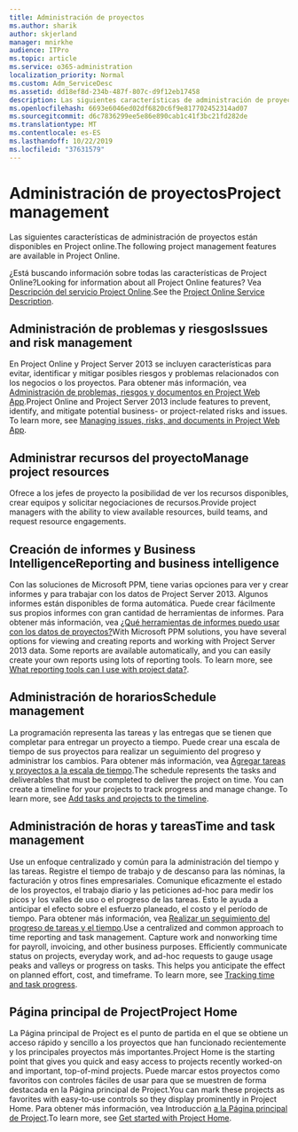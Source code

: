 ```yaml
---
title: Administración de proyectos
ms.author: sharik
author: skjerland
manager: mnirkhe
audience: ITPro
ms.topic: article
ms.service: o365-administration
localization_priority: Normal
ms.custom: Adm_ServiceDesc
ms.assetid: dd18ef8d-234b-487f-807c-d9f12eb17458
description: Las siguientes características de administración de proyectos están disponibles en Project online.
ms.openlocfilehash: 6693e6046ed02df6820c6f9e817702452314ad07
ms.sourcegitcommit: d6c7836299ee5e86e890cab1c41f3bc21fd282de
ms.translationtype: MT
ms.contentlocale: es-ES
ms.lasthandoff: 10/22/2019
ms.locfileid: "37631579"
---
```

# <a name="project-management"></a><span data-ttu-id="aaa90-103">Administración de proyectos</span><span class="sxs-lookup"><span data-stu-id="aaa90-103">Project management</span></span>

<span data-ttu-id="aaa90-104">Las siguientes características de administración de proyectos están disponibles en Project online.</span><span class="sxs-lookup"><span data-stu-id="aaa90-104">The following project management features are available in Project Online.</span></span>
  
<span data-ttu-id="aaa90-105">¿Está buscando información sobre todas las características de Project Online?</span><span class="sxs-lookup"><span data-stu-id="aaa90-105">Looking for information about all Project Online features?</span></span> <span data-ttu-id="aaa90-106">Vea [Descripción del servicio Project Online](project-online-service-description.md).</span><span class="sxs-lookup"><span data-stu-id="aaa90-106">See the [Project Online Service Description](project-online-service-description.md).</span></span>
  
## <a name="issues-and-risk-management"></a><span data-ttu-id="aaa90-107">Administración de problemas y riesgos</span><span class="sxs-lookup"><span data-stu-id="aaa90-107">Issues and risk management</span></span>

<span data-ttu-id="aaa90-p102">En Project Online y Project Server 2013 se incluyen características para evitar, identificar y mitigar posibles riesgos y problemas relacionados con los negocios o los proyectos. Para obtener más información, vea [Administración de problemas, riesgos y documentos en Project Web App](https://go.microsoft.com/fwlink/?LinkId=402634).</span><span class="sxs-lookup"><span data-stu-id="aaa90-p102">Project Online and Project Server 2013 include features to prevent, identify, and mitigate potential business- or project-related risks and issues. To learn more, see [Managing issues, risks, and documents in Project Web App](https://go.microsoft.com/fwlink/?LinkId=402634).</span></span>
  
## <a name="manage-project-resources"></a><span data-ttu-id="aaa90-110">Administrar recursos del proyecto</span><span class="sxs-lookup"><span data-stu-id="aaa90-110">Manage project resources</span></span>

<span data-ttu-id="aaa90-111">Ofrece a los jefes de proyecto la posibilidad de ver los recursos disponibles, crear equipos y solicitar negociaciones de recursos.</span><span class="sxs-lookup"><span data-stu-id="aaa90-111">Provide project managers with the ability to view available resources, build teams, and request resource engagements.</span></span>
  
## <a name="reporting-and-business-intelligence"></a><span data-ttu-id="aaa90-112">Creación de informes y Business Intelligence</span><span class="sxs-lookup"><span data-stu-id="aaa90-112">Reporting and business intelligence</span></span>

<span data-ttu-id="aaa90-p103">Con las soluciones de Microsoft PPM, tiene varias opciones para ver y crear informes y para trabajar con los datos de Project Server 2013. Algunos informes están disponibles de forma automática. Puede crear fácilmente sus propios informes con gran cantidad de herramientas de informes. Para obtener más información, vea [¿Qué herramientas de informes puedo usar con los datos de proyectos?](https://go.microsoft.com/fwlink/?LinkId=402642)</span><span class="sxs-lookup"><span data-stu-id="aaa90-p103">With Microsoft PPM solutions, you have several options for viewing and creating reports and working with Project Server 2013 data. Some reports are available automatically, and you can easily create your own reports using lots of reporting tools. To learn more, see [What reporting tools can I use with project data?](https://go.microsoft.com/fwlink/?LinkId=402642).</span></span>
  
## <a name="schedule-management"></a><span data-ttu-id="aaa90-116">Administración de horarios</span><span class="sxs-lookup"><span data-stu-id="aaa90-116">Schedule management</span></span>

<span data-ttu-id="aaa90-p104">La programación representa las tareas y las entregas que se tienen que completar para entregar un proyecto a tiempo. Puede crear una escala de tiempo de sus proyectos para realizar un seguimiento del progreso y administrar los cambios. Para obtener más información, vea [Agregar tareas y proyectos a la escala de tiempo](https://go.microsoft.com/fwlink/?LinkID=402655).</span><span class="sxs-lookup"><span data-stu-id="aaa90-p104">The schedule represents the tasks and deliverables that must be completed to deliver the project on time. You can create a timeline for your projects to track progress and manage change. To learn more, see [Add tasks and projects to the timeline](https://go.microsoft.com/fwlink/?LinkID=402655).</span></span>
  
## <a name="time-and-task-management"></a><span data-ttu-id="aaa90-120">Administración de horas y tareas</span><span class="sxs-lookup"><span data-stu-id="aaa90-120">Time and task management</span></span>

<span data-ttu-id="aaa90-p105">Use un enfoque centralizado y común para la administración del tiempo y las tareas. Registre el tiempo de trabajo y de descanso para las nóminas, la facturación y otros fines empresariales. Comunique eficazmente el estado de los proyectos, el trabajo diario y las peticiones ad-hoc para medir los picos y los valles de uso o el progreso de las tareas. Esto le ayuda a anticipar el efecto sobre el esfuerzo planeado, el costo y el período de tiempo. Para obtener más información, vea [Realizar un seguimiento del progreso de tareas y el tiempo](https://go.microsoft.com/fwlink/p/?LinkId=271321).</span><span class="sxs-lookup"><span data-stu-id="aaa90-p105">Use a centralized and common approach to time reporting and task management. Capture work and nonworking time for payroll, invoicing, and other business purposes. Efficiently communicate status on projects, everyday work, and ad-hoc requests to gauge usage peaks and valleys or progress on tasks. This helps you anticipate the effect on planned effort, cost, and timeframe. To learn more, see [Tracking time and task progress](https://go.microsoft.com/fwlink/p/?LinkId=271321).</span></span>

## <a name="project-home"></a><span data-ttu-id="aaa90-126">Página principal de Project</span><span class="sxs-lookup"><span data-stu-id="aaa90-126">Project Home</span></span>

<span data-ttu-id="aaa90-127">La Página principal de Project es el punto de partida en el que se obtiene un acceso rápido y sencillo a los proyectos que han funcionado recientemente y los principales proyectos más importantes.</span><span class="sxs-lookup"><span data-stu-id="aaa90-127">Project Home is the starting point that gives you quick and easy access to projects recently worked-on and important, top-of-mind projects.</span></span> <span data-ttu-id="aaa90-128">Puede marcar estos proyectos como favoritos con controles fáciles de usar para que se muestren de forma destacada en la Página principal de Project.</span><span class="sxs-lookup"><span data-stu-id="aaa90-128">You can mark these projects as favorites with easy-to-use controls so they display prominently in Project Home.</span></span> <span data-ttu-id="aaa90-129">Para obtener más información, vea Introducción [a la Página principal de Project](https://support.office.com/article/get-started-with-project-home-a3b38418-35e7-4df4-8e4a-ba6a4fa0562a?ui=en-US&rs=en-US&ad=US).</span><span class="sxs-lookup"><span data-stu-id="aaa90-129">To learn more, see [Get started with Project Home](https://support.office.com/article/get-started-with-project-home-a3b38418-35e7-4df4-8e4a-ba6a4fa0562a?ui=en-US&rs=en-US&ad=US).</span></span>
